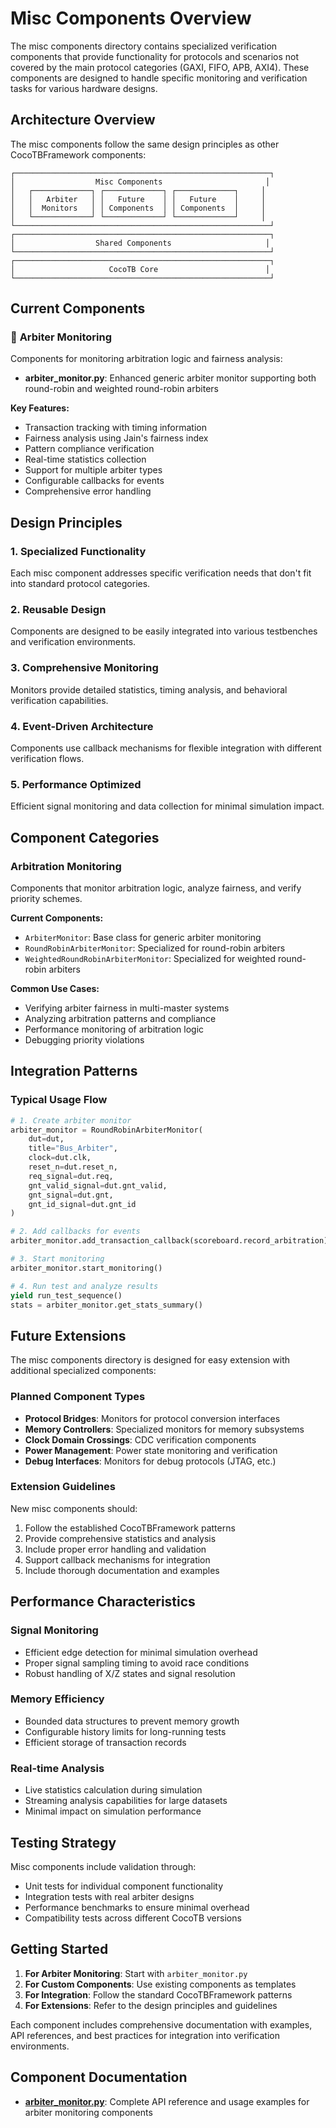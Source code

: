 # Misc Components Overview

The misc components directory contains specialized verification components that provide functionality for protocols and scenarios not covered by the main protocol categories (GAXI, FIFO, APB, AXI4). These components are designed to handle specific monitoring and verification tasks for various hardware designs.

## Architecture Overview

The misc components follow the same design principles as other CocoTBFramework components:

```
┌─────────────────────────────────────────────────────────┐
│                  Misc Components                       │
│   ┌─────────────┐ ┌─────────────┐ ┌─────────────┐     │
│   │   Arbiter   │ │   Future    │ │   Future    │     │
│   │  Monitors   │ │ Components  │ │ Components  │     │
│   └─────────────┘ └─────────────┘ └─────────────┘     │
└─────────────────────────────────────────────────────────┘
┌─────────────────────────────────────────────────────────┐
│                  Shared Components                     │
└─────────────────────────────────────────────────────────┘
┌─────────────────────────────────────────────────────────┐
│                     CocoTB Core                        │
└─────────────────────────────────────────────────────────┘
```

## Current Components

### 🎯 **Arbiter Monitoring**
Components for monitoring arbitration logic and fairness analysis:

- **arbiter_monitor.py**: Enhanced generic arbiter monitor supporting both round-robin and weighted round-robin arbiters

**Key Features:**
- Transaction tracking with timing information
- Fairness analysis using Jain's fairness index
- Pattern compliance verification
- Real-time statistics collection
- Support for multiple arbiter types
- Configurable callbacks for events
- Comprehensive error handling

## Design Principles

### 1. **Specialized Functionality**
Each misc component addresses specific verification needs that don't fit into standard protocol categories.

### 2. **Reusable Design**
Components are designed to be easily integrated into various testbenches and verification environments.

### 3. **Comprehensive Monitoring**
Monitors provide detailed statistics, timing analysis, and behavioral verification capabilities.

### 4. **Event-Driven Architecture**
Components use callback mechanisms for flexible integration with different verification flows.

### 5. **Performance Optimized**
Efficient signal monitoring and data collection for minimal simulation impact.

## Component Categories

### Arbitration Monitoring
Components that monitor arbitration logic, analyze fairness, and verify priority schemes.

**Current Components:**
- `ArbiterMonitor`: Base class for generic arbiter monitoring
- `RoundRobinArbiterMonitor`: Specialized for round-robin arbiters
- `WeightedRoundRobinArbiterMonitor`: Specialized for weighted round-robin arbiters

**Common Use Cases:**
- Verifying arbiter fairness in multi-master systems
- Analyzing arbitration patterns and compliance
- Performance monitoring of arbitration logic
- Debugging priority violations

## Integration Patterns

### Typical Usage Flow

```python
# 1. Create arbiter monitor
arbiter_monitor = RoundRobinArbiterMonitor(
    dut=dut,
    title="Bus_Arbiter",
    clock=dut.clk,
    reset_n=dut.reset_n,
    req_signal=dut.req,
    gnt_valid_signal=dut.gnt_valid,
    gnt_signal=dut.gnt,
    gnt_id_signal=dut.gnt_id
)

# 2. Add callbacks for events
arbiter_monitor.add_transaction_callback(scoreboard.record_arbitration)

# 3. Start monitoring
arbiter_monitor.start_monitoring()

# 4. Run test and analyze results
yield run_test_sequence()
stats = arbiter_monitor.get_stats_summary()
```

## Future Extensions

The misc components directory is designed for easy extension with additional specialized components:

### Planned Component Types
- **Protocol Bridges**: Monitors for protocol conversion interfaces
- **Memory Controllers**: Specialized monitors for memory subsystems  
- **Clock Domain Crossings**: CDC verification components
- **Power Management**: Power state monitoring and verification
- **Debug Interfaces**: Monitors for debug protocols (JTAG, etc.)

### Extension Guidelines
New misc components should:
1. Follow the established CocoTBFramework patterns
2. Provide comprehensive statistics and analysis
3. Include proper error handling and validation
4. Support callback mechanisms for integration
5. Include thorough documentation and examples

## Performance Characteristics

### Signal Monitoring
- Efficient edge detection for minimal simulation overhead
- Proper signal sampling timing to avoid race conditions
- Robust handling of X/Z states and signal resolution

### Memory Efficiency
- Bounded data structures to prevent memory growth
- Configurable history limits for long-running tests
- Efficient storage of transaction records

### Real-time Analysis
- Live statistics calculation during simulation
- Streaming analysis capabilities for large datasets
- Minimal impact on simulation performance

## Testing Strategy

Misc components include validation through:
- Unit tests for individual component functionality
- Integration tests with real arbiter designs
- Performance benchmarks to ensure minimal overhead
- Compatibility tests across different CocoTB versions

## Getting Started

1. **For Arbiter Monitoring**: Start with `arbiter_monitor.py`
2. **For Custom Components**: Use existing components as templates
3. **For Integration**: Follow the standard CocoTBFramework patterns
4. **For Extensions**: Refer to the design principles and guidelines

Each component includes comprehensive documentation with examples, API references, and best practices for integration into verification environments.

## Component Documentation

- [**arbiter_monitor.py**](arbiter_monitor.md): Complete API reference and usage examples for arbiter monitoring components
